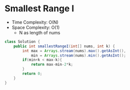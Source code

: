 # Smallest Range I

- Time Complexity: O(N)
- Space Complexity: O(1)
  - N as length of nums

```java
class Solution {
    public int smallestRangeI(int[] nums, int k) {
        int max = Arrays.stream(nums).max().getAsInt(),
            min = Arrays.stream(nums).min().getAsInt();
        if(min+k < max-k){
            return max-min-2*k;
        }
        return 0;
    }
}
```
